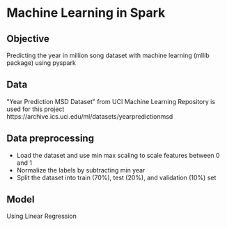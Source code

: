# Machine Learning in Spark 

<h2>Objective</h2>
<p>Predicting the year in million song dataset with machine learning (mllib package) using pyspark</p>

<h2>Data</h2>
"Year Prediction MSD Dataset" from UCI Machine Learning Repository is used for this project
https://archive.ics.uci.edu/ml/datasets/yearpredictionmsd

<h2>Data preprocessing</h2>
<ul>
  <li>Load the dataset and use min max scaling to scale features between 0 and 1</li>
    <li>Normalize the labels by subtracting min year</li>
    <li>Split the dataset into train (70%), test (20%), and validation (10%) set</li>
  </ul>

<h2>Model</h2>
Using Linear Regression 
